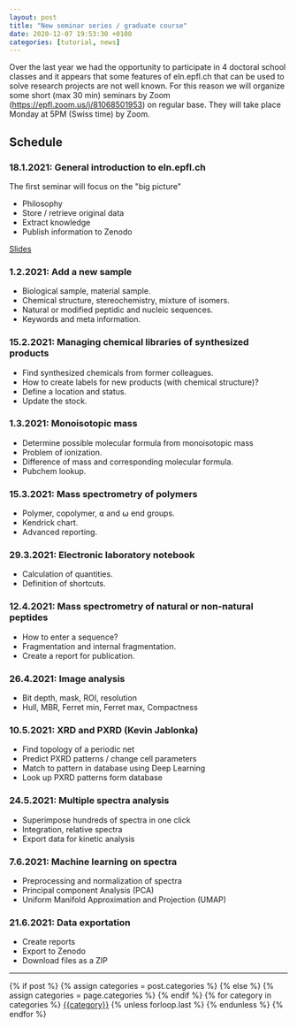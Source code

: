 ```yaml
---
layout: post
title: "New seminar series / graduate course"
date: 2020-12-07 19:53:30 +0100
categories: [tutorial, news]
---
```


Over the last year we had the opportunity to participate in 4 doctoral school classes and it appears that some features of eln.epfl.ch that can be used to solve research projects are not well known.
For this reason we will organize some short (max 30 min) seminars by Zoom (https://epfl.zoom.us/j/81068501953) on regular base. They will take place Monday at 5PM (Swiss time) by Zoom.

## Schedule

### 18.1.2021: General introduction to eln.epfl.ch

The first seminar will focus on the "big picture"

- Philosophy
- Store / retrieve original data
- Extract knowledge
- Publish information to Zenodo

<a href="../assets/files/topic1.pdf">Slides</a>

### 1.2.2021: Add a new sample

- Biological sample, material sample.
- Chemical structure, stereochemistry, mixture of isomers.
- Natural or modified peptidic and nucleic sequences.
- Keywords and meta information.

### 15.2.2021: Managing chemical libraries of synthesized products

- Find synthesized chemicals from former colleagues.
- How to create labels for new products (with chemical structure)?
- Define a location and status.
- Update the stock.

### 1.3.2021: Monoisotopic mass

- Determine possible molecular formula from monoisotopic mass
- Problem of ionization.
- Difference of mass and corresponding molecular formula.
- Pubchem lookup.

### 15.3.2021: Mass spectrometry of polymers

- Polymer, copolymer, ⍺ and ⍵ end groups.
- Kendrick chart.
- Advanced reporting.

### 29.3.2021: Electronic laboratory notebook

- Calculation of quantities.
- Definition of shortcuts.

### 12.4.2021: Mass spectrometry of natural or non-natural peptides

- How to enter a sequence?
- Fragmentation and internal fragmentation.
- Create a report for publication.

### 26.4.2021: Image analysis

- Bit depth, mask, ROI, resolution
- Hull, MBR, Ferret min, Ferret max, Compactness

### 10.5.2021: XRD and PXRD (Kevin Jablonka)

- Find topology of a periodic net
- Predict PXRD patterns / change cell parameters
- Match to pattern in database using Deep Learning
- Look up PXRD patterns form database

### 24.5.2021: Multiple spectra analysis

- Superimpose hundreds of spectra in one click
- Integration, relative spectra
- Export data for kinetic analysis

### 7.6.2021: Machine learning on spectra

- Preprocessing and normalization of spectra
- Principal component Analysis (PCA)
- Uniform Manifold Approximation and Projection (UMAP)

### 21.6.2021: Data exportation

- Create reports
- Export to Zenodo
- Download files as a ZIP

<hr>

<div class="post-categories">
  {% if post %}
    {% assign categories = post.categories %}
  {% else %}
    {% assign categories = page.categories %}
  {% endif %}
  {% for category in categories %}
  <a href="{{site.baseurl}}/categories/#{{category|slugize}}">{{category}}</a>
  {% unless forloop.last %}&nbsp;{% endunless %}
  {% endfor %}
</div>

